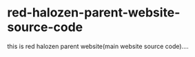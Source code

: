 # red-halozen-parent-website-source-code
this is red halozen parent website(main website source code)....

